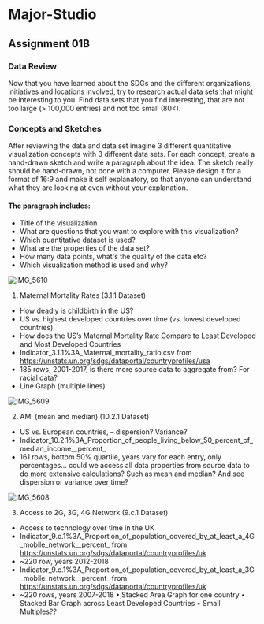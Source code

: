 # Major-Studio

## Assignment 01B

### Data Review
Now that you have learned about the SDGs and the different organizations,       initiatives and locations involved, try to research actual data sets that might be interesting to you. Find data sets that you find interesting, that are not too large (> 100,000 entries) and not too small (80<).

### Concepts and Sketches
After reviewing the data and data set imagine 3 different quantitative visualization concepts with 3 different data sets. For each concept, create a hand-drawn sketch and write a paragraph about the idea.
The sketch really should be hand-drawn, not done with a computer. Please design it for a format of 16:9 and make it self explanatory, so that anyone can understand what they are looking at even without your explanation.

#### The paragraph includes:
- Title of the visualization 
- What are questions that you want to explore with this visualization?
- Which quantitative dataset is used? 
- What are the properties of the data set?
- How many data points, what's the quality of the data etc?
- Which visualization method is used and why?

![IMG_5610](https://user-images.githubusercontent.com/77869514/190055190-fca022dc-9012-47aa-ad79-8cc2e89ca3df.jpeg)

1)	Maternal Mortality Rates (3.1.1 Dataset)
- How deadly is childbirth in the US?
- US vs. highest developed countries over time (vs. lowest developed countries)
- How does the US’s Maternal Mortality Rate Compare to Least Developed and Most Developed Countries
- Indicator_3.1.1%3A_Maternal_mortality_ratio.csv from https://unstats.un.org/sdgs/dataportal/countryprofiles/usa
- 185 rows, 2001-2017, is there more source data to aggregate from? For racial data?
- Line Graph (multiple lines)

![IMG_5609](https://user-images.githubusercontent.com/77869514/190055281-8bb35d44-9515-4505-b1ce-6d490f7049d9.jpeg)

2)	AMI (mean and median) (10.2.1 Dataset)

- US vs. European countries, – dispersion? Variance?
- Indicator_10.2.1%3A_Proportion_of_people_living_below_50_percent_of_median_income__percent_
- 161 rows, bottom 50% quartile, years vary for each entry, only percentages… could we access all data properties from source data to do more extensive calculations? Such as mean and median? And see dispersion or variance over time?

![IMG_5608](https://user-images.githubusercontent.com/77869514/190055266-ff3752fb-5e90-4e06-80b7-5248c0938d8f.jpeg)

3)	Access to 2G, 3G, 4G Network (9.c.1 Dataset)
- Access to technology over time in the UK
- Indicator_9.c.1%3A_Proportion_of_population_covered_by_at_least_a_4G_mobile_network__percent_ from https://unstats.un.org/sdgs/dataportal/countryprofiles/uk
- ~220 row, years 2012-2018
- Indicator_9.c.1%3A_Proportion_of_population_covered_by_at_least_a_3G_mobile_network__percent_ from https://unstats.un.org/sdgs/dataportal/countryprofiles/uk
- ~220 rows, years 2007-2018
•	Stacked Area Graph for one country
•	Stacked Bar Graph across Least Developed Countries
•	Small Multiples??

